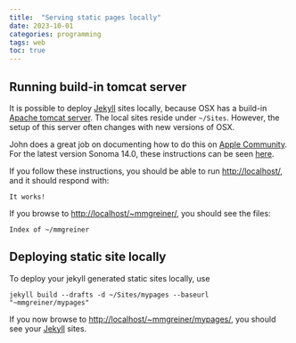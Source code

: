 ```yaml
---
title:  "Serving static pages locally"
date: 2023-10-01
categories: programming 
tags: web 
toc: true
---
```


## Running build-in tomcat server

It is possible to deploy [Jekyll] sites locally, because OSX has a build-in [Apache tomcat server][tomcat]. The local sites reside under `~/Sites`. However, the setup of this server often changes with new versions of OSX.

John does a great job on documenting how to do this on [Apple Community](https://discussions.apple.com/docs/DOC-3083). For the latest version Sonoma 14.0, these instructions can be seen [here](https://discussions.apple.com/docs/DOC-250007792).

If you follow these instructions, you should be able to run <http://localhost/>, and it should respond with:

    It works!

If you browse to <http://localhost/~mmgreiner/>, you should see the files:

    Index of ~/mmgreiner

## Deploying static site locally

To deploy your jekyll generated static sites locally, use

    jekyll build --drafts -d ~/Sites/mypages --baseurl "~mmgreiner/mypages"

If you now browse to <http://localhost/~mmgreiner/mypages/>, you should see your [Jekyll] sites.

[tomcat]: https://tomcat.apache.org
[Jekyll]: {{site.jekyll_link}}